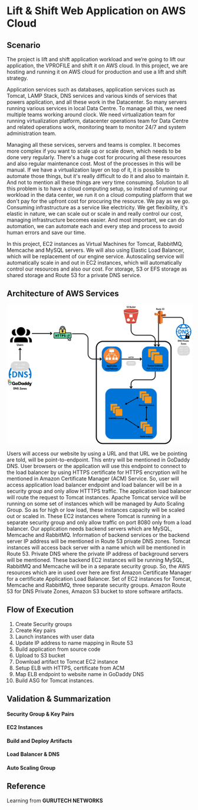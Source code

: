 # Lift & Shift Web Application on AWS Cloud
<h2>Scenario</h2>
<p>
The project is lift and shift application workload and we’re going to lift our application, the VPROFILE and shift it on AWS cloud. In this project, we are hosting and running it on AWS cloud for production and use a lift and shift strategy. 

Application services such as databases, application services such as Tomcat, LAMP Stack, DNS services and various kinds of services that powers application, and all these work in the Datacenter. So many servers running various services in local Data Centre. To manage all this, we need multiple teams working around clock. We need virtualization team for running virtualization platform, datacenter operations team for Data Centre and related operations work, monitoring team to monitor 24/7 and system administration team.

Managing all these services, servers and teams is complex. It becomes more complex if you want to scale up or scale down, which needs to be done very regularly. There's a huge cost for procuring all these resources and also regular maintenance cost. Most of the processes in this will be manual. If we have a virtualization layer on top of it, it is possible to automate those things, but it's really difficult to do it and also to maintain it. And not to mention all these things are very time consuming. Solution to all this problem is to have a cloud computing setup, so instead of running our workload in the data center, we run it on a cloud computing platform that we don't pay for the upfront cost for procuring the resource. We pay as we go. Consuming infrastructure as a service like electricity. We get flexibility, it's elastic in nature, we can scale out or scale in and really control our cost, managing infrastructure becomes easier. And most important, we can do automation, we can automate each and every step and process to avoid human errors and save our time.

In this project, EC2 instances as Virtual Machines for Tomcat, RabbitMQ, Memcache and MySQL servers. We will also using Elastic Load Balancer, which will be replacement of our engine service. Autoscaling service will automatically scale in and out in EC2 instances, which will automatically control our resources and also our cost. For storage, S3 or EFS storage as shared storage and Route 53 for a private DNS service. 

</p>

<h2>Architecture of AWS Services</h2>
 <img src="https://github.com/Jackiedee1223/image-repos/blob/main/CloudDevOps-1.png">
<p>
Users will access our website by using a URL and that URL we be pointing are told, will be point-to-endpoint. This entry will be mentioned in GoDaddy DNS. User browsers or the application will use this endpoint to connect to the load balancer by using HTTPS certificate for HTTPS encryption will he mentioned in Amazon Certificate Manager (ACM) Service. So, user will access application load balancer endpoint and load balancer will be in a security group and only allow HTTTPS traffic. The application load balancer will route the request to Tomcat instances. Apache Tomcat service will be running on some set of instances which will be managed by Auto Scaling Group. So as for high or low load, these instances capacity will be scaled out or scaled in. These EC2 instances where Tomcat is running in a separate security group and only allow traffic on port 8080 only from a load balancer. Our application needs backend servers which are MySQL, Memcache and RabbitMQ. Information of backend services or the backend server IP address will be mentioned in Route 53 private DNS zones. Tomcat instances will access back server with a name which will be mentioned in Route 53. Private DNS where the private IP address of background servers will be mentioned. These backend EC2 instances will be running MySQL, RabbitMQ and Memcache will be in a separate security group. So, the AWS resources which are in used over here are first Amazon Certificate Manager for a certificate Application Load Balancer. Set of EC2 instances for Tomcat, Memcache and RabbitMQ, three separate security groups. Amazon Route 53 for DNS Private Zones, Amazon S3 bucket to store software artifacts.
</p>

<h2>Flow of Execution</h2>

1.	Create Security groups
2.	Create Key pairs
3.	Launch instances with user data
4.	Update IP address to name mapping in Route 53
5.	Build application from source code
6.	Upload to S3 bucket
7.	Download artifact to Tomcat EC2 instance
8.	Setup ELB with HTTPS, certificate from ACM
9.	Map ELB endpoint to website name in GoDaddy DNS
10.	Build ASG for Tomcat instances.

<h2>Validation & Summarization</h2>
<h4>Security Group & Key Pairs</h4>
<h4>EC2 Instances</h4>
<h4>Build and Deploy Artifacts</h4>
<h4>Load Balancer & DNS</h4>
<h4>Auto Scaling Group</h4>













<h2>Reference</h2>
<p>Learning from <b>GURUTECH NETWORKS</b> </p>
